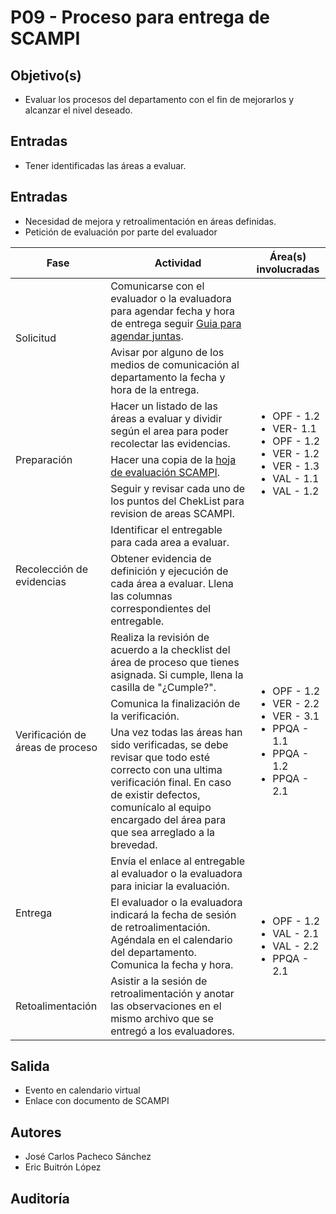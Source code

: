 # P09 - Proceso para entrega de SCAMPI

## Objetivo(s)

- Evaluar los procesos del departamento con el fin de mejorarlos y alcanzar el nivel deseado.

## Entradas

- Tener identificadas las áreas a evaluar.

## Entradas

- Necesidad de mejora y retroalimentación en áreas definidas.
- Petición de evaluación por parte del evaluador 

<table>
  <thead>
    <tr>
      <th>Fase</th>
      <th>Actividad</th>
      <th>Área(s) involucradas</th>
    </tr>
  </thead>
  <tbody>
    <tr>
      <td rowspan="2">Solicitud</td>
      <td>Comunicarse con el evaluador o la evaluadora para agendar fecha y hora de entrega seguir <a href="../guias/G01-guia-para-agendar-juntas.md">Guia para agendar juntas</a>.</td>
      <td rowspan="7"><ul><li>OPF - 1.2</li><li>VER- 1.1</li><li>OPF - 1.2</li><li>VER -  1.2</li><li>VER - 1.3</li><li>VAL - 1.1</li><li>VAL - 1.2</li></ul></td>
    </tr>
    <tr>
      <td>Avisar por alguno de los medios de comunicación al departamento la fecha y hora de la entrega.</td>
    </tr>
    <tr>
      <td rowspan="3">Preparación</td>
      <td>Hacer un listado de las áreas a evaluar y dividir según el area para poder recolectar las evidencias.</td>
    </tr>
    <tr>
    <td>Hacer una copia de la <a href="https://docs.google.com/spreadsheets/d/1zDcJaMmLpe-QOaxdBBOU2yWJCu3L0LroP8szrVjTQvA/edit#gid=508227290">hoja de evaluación SCAMPI</a>.</td>
    </tr>
    <tr>
      <td>Seguir y revisar cada uno de los puntos del ChekList para revision de areas SCAMPI.</td>
    </tr>
    <tr>
      <td rowspan="2">Recolección de evidencias</td>
      <td>Identificar el entregable para cada area a evaluar.</td>
    </tr>
    <tr>
      <td>Obtener evidencia de definición y ejecución de cada área a evaluar. Llena las columnas correspondientes del entregable.</td>
    </tr>
    <tr>
      <td rowspan="3">Verificación de áreas de proceso</td>
      <td>Realiza la revisión de acuerdo a la checklist del área de proceso que tienes asignada. Si cumple, llena la casilla de "¿Cumple?".</td>
      <td rowspan="3"><ul><li>OPF - 1.2</li><li>VER - 2.2</li><li>VER - 3.1</li><li>PPQA - 1.1</li><li>PPQA - 1.2</li><li>PPQA - 2.1</li></ul></td>
    </tr>
    <tr>
      <td>Comunica la finalización de la verificación.</td>
    </tr>
    <tr>
      <td>Una vez todas las áreas han sido verificadas, se debe revisar que todo esté correcto con una ultima verificación final. En caso de existir defectos, comunícalo al equipo encargado del área para que sea arreglado a la brevedad.</td>
    </tr>
    <tr>
      <td rowspan="2">Entrega</td>
      <td>Envía el enlace al entregable al evaluador o la evaluadora para iniciar la evaluación.</td>
      <td rowspan="4"><ul><li>OPF - 1.2</li><li>VAL - 2.1</li><li>VAL - 2.2</li><li>PPQA - 2.1</li></ul> </td>
    </tr>
    <tr>
      <td>El evaluador o la evaluadora indicará la fecha de sesión de retroalimentación. Agéndala en el calendario del departamento. Comunica la fecha y hora.</td>
    </tr>
    <tr>
      <td>Retoalimentación</td>
      <td>Asistir a la sesión de retroalimentación y anotar las observaciones en el mismo archivo que se entregó a los evaluadores.</td>
    </tr>
  </tbody>
</table>


## Salida

<ul><li>Evento en calendario virtual</li><li>Enlace con documento de SCAMPI</li></ul>

## Autores

- José Carlos Pacheco Sánchez
- Eric Buitrón López

## Auditoría





